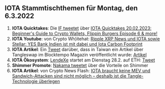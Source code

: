 ## IOTA Stammtischthemen für Montag, den 6.3.2022

1. **IOTA Quicktakes**: Die [IF tweetet](https://twitter.com/iota/status/1630145871470907394?s=20) über [IOTA Quicktakes 20.02.2023: Beginner's Guide to Crypto Wallets, Flippin Burgers Episode 6 & more!](https://www.youtube.com/watch?v=YzgHo2EA2Hs)
2. **IOTA Youtube**: von Crypto Wh)itehat: [Ripple XRP News und IOTA sowie Stellar: YES Bank Indien ist mit dabei und Iota Carbon Footprint](https://www.youtube.com/watch?v=Y6PC00TVWN8)
3. **IOTA Artikel**: Ein [Tweet](https://twitter.com/kowei1995/status/1630377127446208519?s=20) darüber, dass in Taiwan ein Artikel über Tangleswap im Blocktempo Magazin veröffentlicht wurde: [Artikel](https://www.blocktempo.com/all-about-iota-shimmer-eco-project-tangleswap/)
4. **IOTA Ökosystem**: [LendeXe](https://twitter.com/LendeXeFinance) startet am Dienstag 28.2. auf ETH: [Tweet](https://twitter.com/LendeXeFinance/status/1630500660478193664?s=20)
5. **Shimmer Promote**: [Nakama tweetet](https://twitter.com/Nakama_Labs/status/1630560010232029184?s=20) über die Vorteile on Shimmer
6. **IOTA Artikel**: von Crypto News Flash: [IOTA braucht keine MEV und Sandwich-Attacken sind nicht möglich – deshalb ist die Tangle-Technologie überlegen](https://www.crypto-news-flash.com/de/iota-braucht-keinen-mev-mehr-und-sandwich-attacken-sind-unmoeglich-deshalb-ist-die-iota-technologie-ueberlegen/?feed_id=13355&_unique_id=63fe098ab09af)
